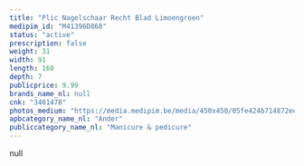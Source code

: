 ```yaml
---
title: "Plic Nagelschaar Recht Blad Limoengroen"
medipim_id: "M41396D868"
status: "active"
prescription: false
weight: 31
width: 91
length: 160
depth: 7
publicprice: 9.99
brands_name_nl: null
cnk: "3401478"
photos_medium: "https://media.medipim.be/media/450x450/05fe424b714872eef44086a3d997167c.jpg"
apbcategory_name_nl: "Ander"
publiccategory_name_nl: "Manicure & pedicure"
---
```

null
